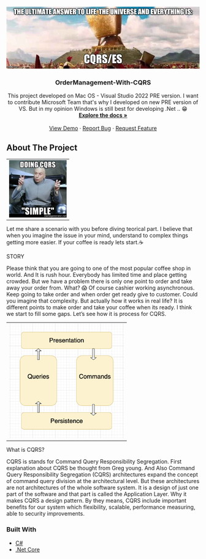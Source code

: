 <div id="top"></div>

<!-- PROJECT LOGO -->
<br />
<div align="center">
    <img src="images/DuZCoWWUYAAoKpQ.jpeg">
  </a>

<h3 align="center">OrderManagement-With-CQRS</h3>

  <p align="center">
    This project developed on Mac OS - Visual Studio 2022 PRE version. I want to contribute Microsoft Team that's why I developed on new PRE version of VS. But in my opinion Windows is still best for developing .Net .. 😁
    <br />
    <a href="https://github.com/furkandadali/OrderManagement-With-CQRS"><strong>Explore the docs »</strong></a>
    <br />
    <br />
    <a href="https://github.com/furkandadali/OrderManagement-With-CQRS">View Demo</a>
    ·
    <a href="https://github.com/furkandadali/OrderManagement-With-CQRS/issues">Report Bug</a>
    ·
    <a href="https://github.com/furkandadali/OrderManagement-With-CQRS/issues">Request Feature</a>
  </p>
</div>

<!-- ABOUT THE PROJECT -->
## About The Project

<table>
    <tr>
        <td class="height" style="text-align: center; vertical-align: middle;">
            <img src="images/doing-cqrs-simple.jpeg" width=150 height=150/>
        </td>
    </tr>
</table>

Let me share a scenario with you before diving teorical part. I believe that when you imagine the issue in your mind, understand to complex things getting more easier. If your coffee is ready lets start.☕️


STORY

Please think that you are going to one of the most popular coffee shop in world. And It is rush hour. Everybody has limited time and place getting crowded. But we have a problem there is only one point to order and take away your order from. What? 😱 Of course cashier working asynchronous.  Keep going to take order and when order get ready give to customer. Could you imagine that complexity. But actually how it works in real life? It is different points to make order and take your coffee when its ready. I think we start to fill some gaps. Let’s see how it is process for CQRS.

<table class="center">
    <div><tr>
        <td class="height" style="text-align: center; vertical-align: middle;">
            <img src="images/Screen Shot 2022-02-15 at 21.31.41.png" width=300 height=300/>
        </td>
    </tr></div>
    
</table>

What is CQRS?

CQRS is stands for Command Query Responsibility Segregation. First explanation about CQRS be thought from Greg young. And Also Command Query Responsibility Segregation (CQRS) architectures expand the concept of command query division at the architectural level. But these architectures are not architectures of the whole software system. It is a design of just one part of the software and that part is called the Application Layer. Why it makes CQRS a design pattern. By they means, CQRS include important benefits for our system which flexibility, scalable, performance measuring, able to security improvements.



### Built With

* [C#](https://docs.microsoft.com/tr-tr/dotnet/csharp/)
* [.Net Core](https://docs.microsoft.com/tr-tr/dotnet/welcome)

